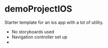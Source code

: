 # demoProjectIOS
Starter template for an ios app with a lot of utility.

  - No storyboards used
  - Navigation controller set up
  - 
